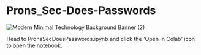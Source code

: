# Prons_Sec-Does-Passwords



![Modern Minimal Technology Background Banner (2)](https://user-images.githubusercontent.com/93559326/170898966-48541b5b-039b-4098-8d38-1a8d34ae6e4c.png)


Head to PronsSecDoesPasswords.ipynb and click the 'Open In Colab' icon to open the notebook. 
